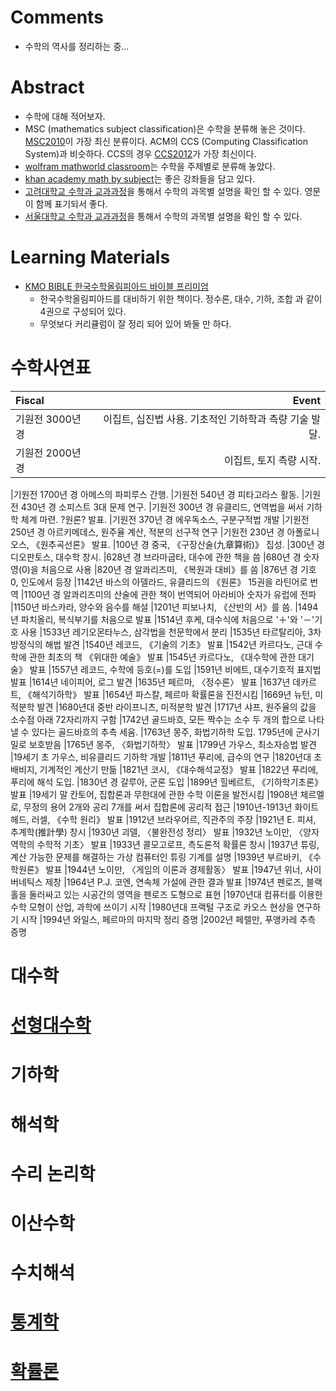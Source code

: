 # Comments

- 수학의 역사를 정리하는 중...

# Abstract

- 수학에 대해 적어보자.
- MSC (mathematics subject classification)은 수학을 분류해 놓은
  것이다. [MSC2010](https://zbmath.org/classification/)이 가장 최신
  분류이다. ACM의 CCS (Computing Classification System)과
  비슷하다. CCS의 경우 [CCS2012](http://dl.acm.org/ccs/ccs_flat.cfm)가
  가장 최신이다.
- [wolfram mathworld classroom](http://mathworld.wolfram.com/classroom/)는
  수학을 주제별로 분류해 놓았다.
- [khan academy math by subject](https://www.khanacademy.org/math)는
  좋은 강좌들을 담고 있다.
- [고려대학교 수학과 교과과정](https://math.korea.ac.kr/math/grad/normal.do)을
  통해서 수학의 과목별 설명을 확인 할 수 있다. 영문이 함께 표기되서
  좋다.
- [서울대학교 수학과 교과과정](http://www.math.snu.ac.kr/board/b5_5)을 통해서
  수학의 과목별 설명을 확인 할 수 있다.

# Learning Materials

- [KMO BIBLE 한국수학올림피아드 바이블 프리미엄](http://www.yes24.com/24/goods/12554932?scode=032&OzSrank=2)
  - 한국수학올림피아드를 대비하기 위한 책이다. 정수론, 대수, 기하, 조합 과 같이 4권으로 구성되어 있다.
  - 무엇보다 커리큘럼이 잘 정리 되어 있어 봐둘 만 하다.
  
# 수학사연표

| Fiscal        | Event                |
| :------------ | -------------------: |
|기원전 3000년 경	| 이집트, 십진법 사용. 기초적인 기하학과 측량 기술 발달. |
|기원전 2000년 경	| 이집트, 토지 측량 시작. |

|기원전 1700년 경	아메스의 파피루스 간행.
|기원전 540년 경	피타고라스 활동.
|기원전 430년 경	소피스트 3대 문제 연구.
|기원전 300년 경	유클리드, 연역법을 써서 기하학 체계 마련. ?원론? 발표.
|기원전 370년 경	에우독소스, 구분구적법 개발
|기원전 250년 경	아르키메데스, 원주율 계산, 적분의 선구적 연구
|기원전 230년 경	아폴로니오스, 《원추곡선론》 발표.
|100년 경	중국, 《구장산술(九章算術)》 집성.
|300년 경	디오판토스, 대수학 창시.
|628년 경	브라마굽타, 대수에 관한 책을 씀
|680년 경	숫자 영(0)을 처음으로 사용
|820년 경	알콰리즈미, 《복원과 대비》를 씀
|876년 경	기호 0, 인도에서 등장
|1142년	바스의 아델라드, 유클리드의 《원론》 15권을 라틴어로 번역
|1100년 경	알콰리즈미의 산술에 관한 책이 번역되어 아라비아 숫자가 유럽에 전파
|1150년	바스카라, 양수와 음수를 해설
|1201년	피보나치, 《산반의 서》를 씀.
|1494년	파치올리, 복식부기를 처음으로 발표
|1514년	후케, 대수식에 처음으로 '＋'와 '－'기호 사용
|1533년	레기오몬타누스, 삼각법을 천문학에서 분리
|1535년	타르탈리아, 3차 방정식의 해법 발견
|1540년	레코드, 《기술의 기초》 발표
|1542년	카르다노, 근대 수학에 관한 최초의 책 《위대한 예술》 발표
|1545년	카르다노, 《대수학에 관한 대기술》 발표
|1557년	레코드, 수학에 등호(=)를 도입
|1591년	비에트, 대수기호적 표지법 발표
|1614년	네이피어, 로그 발견
|1635년	페르마, 〈정수론〉 발표
|1637년	데카르트, 《해석기하학》 발표
|1654년	파스칼, 페르마 확률론을 진전시킴
|1669년	뉴턴, 미적분학 발견
|1680년대 중반	라이프니츠, 미적분학 발견
|1717년	샤프, 원주율의 값을 소수점 아래 72자리까지 구함
|1742년	골드바흐, 모든 짝수는 소수 두 개의 합으로 나타낼 수 있다는 골드바흐의 추측 세움.
|1763년	몽주, 화법기하학 도입. 1795년에 군사기밀로 보호받음
|1765년	몽주, 〈화법기하학〉 발표
|1799년	가우스, 최소자승법 발견
|19세기 초	가우스, 비유클리드 기하학 개발
|1811년	푸리에, 급수의 연구
|1820년대 초	배비지, 기계적인 계산기 만듦
|1821년	코시, 《대수해석교정》 발표
|1822년	푸리에, 푸리에 해석 도입.
|1830년 경	갈루아, 군론 도입
|1899년	힐베르트, 《기하학기초론》 발표
|19세기 말	칸토어, 집합론과 무한대에 관한 수학 이론을 발전시킴
|1908년	체르멜로, 무정의 용어 2개와 공리 7개를 써서 집합론에 공리적 접근
|1910년-1913년	화이트헤드, 러셀, 《수학 원리》 발표
|1912년	브라우어르, 직관주의 주장
|1921년	E. 피셔, 추계학(推計學) 창시
|1930년	괴델, 〈불완전성 정리〉 발표
|1932년	노이만, 〈양자역학의 수학적 기초〉 발표
|1933년	콜모고로프, 측도론적 확률론 창시
|1937년	튜링, 계산 가능한 문제를 해결하는 가상 컴퓨터인 튜링 기계를 설명
|1939년	부르바키, 《수학원론》 발표
|1944년	노이만, 〈게임의 이론과 경제활동〉 발표
|1947년	위너, 사이버네틱스 제창
|1964년	P.J. 코엔, 연속체 가설에 관한 결과 발표
|1974년	펜로즈, 블랙홀을 둘러싸고 있는 시공간의 영역을 펜로즈 도형으로 표현
|1970년대	컴퓨터를 이용한 수학 모형이 산업, 과학에 쓰이기 시작
|1980년대	프랙털 구조로 카오스 현상을 연구하기 시작
|1994년	와일스, 페르마의 마지막 정리 증명
|2002년	페렐만, 푸앵카레 추측 증명

# 대수학

# [선형대수학](../linearalgebra/)

# 기하학

# 해석학

# 수리 논리학

# 이산수학

# 수치해석

# [통계학](../statistics/)

# [확률론](../statistics/)
